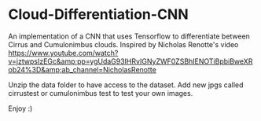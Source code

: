# Cloud-Differentiation-CNN
An implementation of a CNN that uses Tensorflow to differentiate between Cirrus and Cumulonimbus clouds. Inspired by  Nicholas Renotte's video https://www.youtube.com/watch?v=jztwpsIzEGc&amp;pp=ygUdaG93IHRvIGNyZWF0ZSBhIENOTiBpbiBweXRob24%3D&amp;ab_channel=NicholasRenotte

Unzip the data folder to have access to the dataset. Add new jpgs called cirrustest or cumulonimbus test to test your own images.

Enjoy :)
